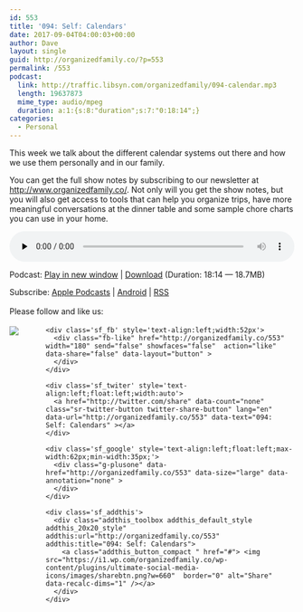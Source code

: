 ```yaml
---
id: 553
title: '094: Self: Calendars'
date: 2017-09-04T04:00:03+00:00
author: Dave
layout: single
guid: http://organizedfamily.co/?p=553
permalink: /553
podcast:
  link: http://traffic.libsyn.com/organizedfamily/094-calendar.mp3
  length: 19637873
  mime_type: audio/mpeg
  duration: a:1:{s:8:"duration";s:7:"0:18:14";}
categories:
  - Personal
---
```

This week we talk about the different calendar systems out there and how we use them personally and in our family.

You can get the full show notes by subscribing to our newsletter at <http://www.organizedfamily.co/>. Not only will you get the show notes, but you will also get access to tools that can help you organize trips, have more meaningful conversations at the dinner table and some sample chore charts you can use in your home.

<div class="powerpress_player" id="powerpress_player_5415">
  <audio class="wp-audio-shortcode" id="audio-553-95" preload="none" style="width: 100%;" controls="controls"><source type="audio/mpeg" src="http://traffic.libsyn.com/organizedfamily/094-calendar.mp3?_=95" /><a href="http://traffic.libsyn.com/organizedfamily/094-calendar.mp3">http://traffic.libsyn.com/organizedfamily/094-calendar.mp3</a></audio>
</div>

<p class="powerpress_links powerpress_links_mp3">
  Podcast: <a href="http://traffic.libsyn.com/organizedfamily/094-calendar.mp3" class="powerpress_link_pinw" target="_blank" title="Play in new window" onclick="return powerpress_pinw('http://organizedfamily.co/?powerpress_pinw=553-podcast');" rel="nofollow">Play in new window</a> | <a href="http://traffic.libsyn.com/organizedfamily/094-calendar.mp3" class="powerpress_link_d" title="Download" rel="nofollow" download="094-calendar.mp3">Download</a> (Duration: 18:14 &#8212; 18.7MB)
</p>

<p class="powerpress_links powerpress_subscribe_links">
  Subscribe: <a href="https://itunes.apple.com/us/podcast/organized-family/id1047979605?mt=2&ls=1#episodeGuid=http%3A%2F%2Forganizedfamily.co%2F%3Fp%3D553" class="powerpress_link_subscribe powerpress_link_subscribe_itunes" title="Subscribe on Apple Podcasts" rel="nofollow">Apple Podcasts</a> | <a href="http://subscribeonandroid.com/organizedfamily.co/feed/podcast" class="powerpress_link_subscribe powerpress_link_subscribe_android" title="Subscribe on Android" rel="nofollow">Android</a> | <a href="http://organizedfamily.co/feed/podcast" class="powerpress_link_subscribe powerpress_link_subscribe_rss" title="Subscribe via RSS" rel="nofollow">RSS</a>
</p>

<div class='sfsi_Sicons' style='width: 100%; display: inline-block; vertical-align: middle; text-align:left'>
  <div style='margin:0px 8px 0px 0px; line-height: 24px'>
    <span>Please follow and like us:</span>
  </div>
  
  <div class='sfsi_socialwpr'>
    <div class='sf_subscrbe' style='text-align:left;float:left;width:64px'>
      <a href="http://www.specificfeeds.com/widget/emailsubscribe/MTc5ODgx/OA==/" target="_blank"><img src="https://i2.wp.com/organizedfamily.co/wp-content/plugins/ultimate-social-media-icons/images/follow_subscribe.png?w=660" data-recalc-dims="1" /></a>
    </div>
    
    <div class='sf_fb' style='text-align:left;width:52px'>
      <div class="fb-like" href="http://organizedfamily.co/553" width="180" send="false" showfaces="false"  action="like" data-share="false" data-layout="button" >
      </div>
    </div>
    
    <div class='sf_twiter' style='text-align:left;float:left;width:auto'>
      <a href="http://twitter.com/share" data-count="none" class="sr-twitter-button twitter-share-button" lang="en" data-url="http://organizedfamily.co/553" data-text="094: Self: Calendars" ></a>
    </div>
    
    <div class='sf_google' style='text-align:left;float:left;max-width:62px;min-width:35px;'>
      <div class="g-plusone" data-href="http://organizedfamily.co/553" data-size="large" data-annotation="none" >
      </div>
    </div>
    
    <div class='sf_addthis'>
      <div class="addthis_toolbox addthis_default_style addthis_20x20_style" addthis:url="http://organizedfamily.co/553" addthis:title="094: Self: Calendars">
        <a class="addthis_button_compact " href="#"> <img src="https://i1.wp.com/organizedfamily.co/wp-content/plugins/ultimate-social-media-icons/images/sharebtn.png?w=660"  border="0" alt="Share" data-recalc-dims="1" /></a>
      </div>
    </div>
  </div>
</div>